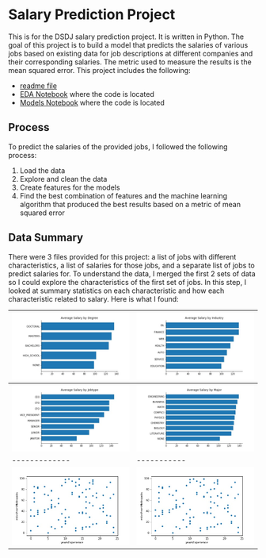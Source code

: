 # Salary Prediction Project
This is for the DSDJ salary prediction project.  It is written in Python.
The goal of this project is to build a model that predicts the salaries of various jobs based on existing data for job descriptions at different companies and their corresponding salaries.  The metric used to measure the results is the mean squared error.
This project includes the following:
- [readme file](https://github.com/albert-ntiri/salary_prediction_project/blob/master/README.md)
- [EDA Notebook](https://github.com/albert-ntiri/salary_prediction_project/blob/master/Salary%20Prediction%20Notebook%20EDA.ipynb) where the code is located
- [Models Notebook](https://github.com/albert-ntiri/salary_prediction_project/blob/master/Salary%20Prediction%20Notebook%20Models.ipynb) where the code is located

## Process
To predict the salaries of the provided jobs, I followed the following process:
1. Load the data
2. Explore and clean the data
3. Create features for the models
4. Find the best combination of features and the machine learning algorithm that produced the best results based on a metric of mean squared error

## Data Summary
There were 3 files provided for this project: a list of jobs with different characteristics, a list of salaries for those jobs, and a separate list of jobs to predict salaries for.  To understand the data, I merged the first 2 sets of data so I could explore the characteristics of the first set of jobs.  In this step, I looked at summary statistics on each characteristic and how each characteristic related to salary.  Here is what I found:

| ![](charts/bar_avg_salary_by_degree.jpg) | ![](charts/bar_avg_salary_by_industry.jpg) |
|-------------|-----------|
| ![](charts/bar_avg_salary_by_jobType.jpg) | ![](charts/bar_avg_salary_by_major.jpg) |
|-------------|-----------|
| ![](charts/scatterplot_yearsExperience_milesFromMetropolis.jpg) | ![](charts/scatterplot_yearsExperience_milesFromMetropolis.jpg) |
